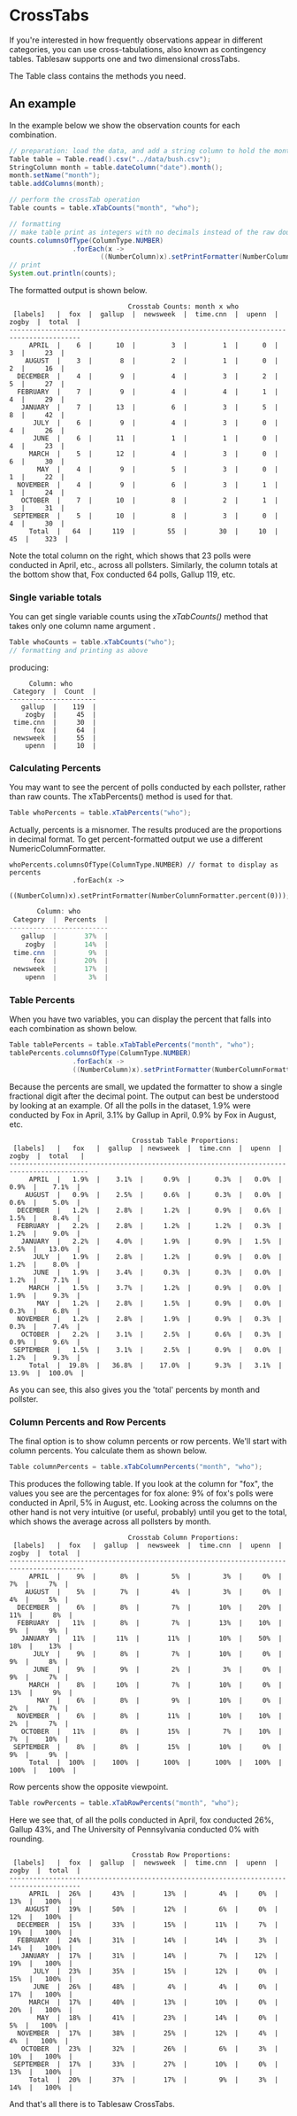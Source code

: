 

# CrossTabs

If you're interested in how frequently observations appear in different categories, you can use cross-tabulations, also known as contingency tables. Tablesaw supports one and two dimensional crossTabs.

The Table class contains the methods you need. 

## An example

In the example below we show the observation counts for each combination.

```java
// preparation: load the data, and add a string column to hold the months in the date col
Table table = Table.read().csv("../data/bush.csv");
StringColumn month = table.dateColumn("date").month();
month.setName("month");
table.addColumns(month);

// perform the crossTab operation
Table counts = table.xTabCounts("month", "who");

// formatting 
// make table print as integers with no decimals instead of the raw doubles it holds
counts.columnsOfType(ColumnType.NUMBER)
                .forEach(x ->	
                       ((NumberColumn)x).setPrintFormatter(NumberColumnFormatter.ints()));
// print
System.out.println(counts);
```

The formatted output is shown below.

```
                              Crosstab Counts: month x who                              
 [labels]   |  fox  |  gallup  |  newsweek  |  time.cnn  |  upenn  |  zogby  |  total  |
----------------------------------------------------------------------------------------
     APRIL  |    6  |      10  |         3  |         1  |      0  |      3  |     23  |
    AUGUST  |    3  |       8  |         2  |         1  |      0  |      2  |     16  |
  DECEMBER  |    4  |       9  |         4  |         3  |      2  |      5  |     27  |
  FEBRUARY  |    7  |       9  |         4  |         4  |      1  |      4  |     29  |
   JANUARY  |    7  |      13  |         6  |         3  |      5  |      8  |     42  |
      JULY  |    6  |       9  |         4  |         3  |      0  |      4  |     26  |
      JUNE  |    6  |      11  |         1  |         1  |      0  |      4  |     23  |
     MARCH  |    5  |      12  |         4  |         3  |      0  |      6  |     30  |
       MAY  |    4  |       9  |         5  |         3  |      0  |      1  |     22  |
  NOVEMBER  |    4  |       9  |         6  |         3  |      1  |      1  |     24  |
   OCTOBER  |    7  |      10  |         8  |         2  |      1  |      3  |     31  |
 SEPTEMBER  |    5  |      10  |         8  |         3  |      0  |      4  |     30  |
     Total  |   64  |     119  |        55  |        30  |     10  |     45  |    323  |
```

Note the total column on the right, which shows that 23 polls were conducted in April, etc., across all pollsters. Similarly, the column totals at the bottom show that, Fox conducted 64 polls, Gallup 119, etc.

### Single variable totals

You can get single variable counts using the *xTabCounts()* method that takes only one column name argument . 

```Java
Table whoCounts = table.xTabCounts("who");
// formatting and printing as above
```
producing:
```
     Column: who      
 Category  |  Count  |
----------------------
   gallup  |    119  |
    zogby  |     45  |
 time.cnn  |     30  |
      fox  |     64  |
 newsweek  |     55  |
    upenn  |     10  |
```

### Calculating Percents

You may want to see the percent of polls conducted by each pollster, rather than raw counts. The xTabPercents() method is used for that.

```Java
Table whoPercents = table.xTabPercents("who");
```

Actually, percents is a misnomer. The results produced are the proportions in decimal format. To get percent-formatted output we use a different NumericColumnFormatter.

```
whoPercents.columnsOfType(ColumnType.NUMBER) // format to display as percents
                .forEach(x ->
                ((NumberColumn)x).setPrintFormatter(NumberColumnFormatter.percent(0)));
```

```Java
       Column: who       
 Category  |  Percents  |
-------------------------
   gallup  |       37%  |
    zogby  |       14%  |
 time.cnn  |        9%  |
      fox  |       20%  |
 newsweek  |       17%  |
    upenn  |        3%  |
```

### Table Percents

When you have two variables, you can display the percent that falls into each combination as shown below.

```java
Table tablePercents = table.xTabTablePercents("month", "who");
tablePercents.columnsOfType(ColumnType.NUMBER)
                .forEach(x ->
                ((NumberColumn)x).setPrintFormatter(NumberColumnFormatter.percent(1)));
```

Because the percents are small, we updated the formatter to show a single fractional digit after the decimal point. The output can best be understood by looking at an example. Of all the polls in the dataset, 1.9% were conducted by Fox in April, 3.1% by Gallup in April, 0.9% by Fox in August, etc. 

```
                               Crosstab Table Proportions:                                 
 [labels]   |   fox   |  gallup  | newsweek  |  time.cnn  |  upenn  |  zogby  |  total   |
------------------------------------------------------------------------------------------
     APRIL  |   1.9%  |    3.1%  |     0.9%  |      0.3%  |   0.0%  |   0.9%  |    7.1%  |
    AUGUST  |   0.9%  |    2.5%  |     0.6%  |      0.3%  |   0.0%  |   0.6%  |    5.0%  |
  DECEMBER  |   1.2%  |    2.8%  |     1.2%  |      0.9%  |   0.6%  |   1.5%  |    8.4%  |
  FEBRUARY  |   2.2%  |    2.8%  |     1.2%  |      1.2%  |   0.3%  |   1.2%  |    9.0%  |
   JANUARY  |   2.2%  |    4.0%  |     1.9%  |      0.9%  |   1.5%  |   2.5%  |   13.0%  |
      JULY  |   1.9%  |    2.8%  |     1.2%  |      0.9%  |   0.0%  |   1.2%  |    8.0%  |
      JUNE  |   1.9%  |    3.4%  |     0.3%  |      0.3%  |   0.0%  |   1.2%  |    7.1%  |
     MARCH  |   1.5%  |    3.7%  |     1.2%  |      0.9%  |   0.0%  |   1.9%  |    9.3%  |
       MAY  |   1.2%  |    2.8%  |     1.5%  |      0.9%  |   0.0%  |   0.3%  |    6.8%  |
  NOVEMBER  |   1.2%  |    2.8%  |     1.9%  |      0.9%  |   0.3%  |   0.3%  |    7.4%  |
   OCTOBER  |   2.2%  |    3.1%  |     2.5%  |      0.6%  |   0.3%  |   0.9%  |    9.6%  |
 SEPTEMBER  |   1.5%  |    3.1%  |     2.5%  |      0.9%  |   0.0%  |   1.2%  |    9.3%  |
     Total  |  19.8%  |   36.8%  |    17.0%  |      9.3%  |   3.1%  |  13.9%  |  100.0%  |
```

As you can see, this also gives you the 'total' percents by month and pollster.

### Column Percents and Row Percents

The final option is to show column percents or row percents. We'll start with column percents. You calculate them as shown below.

```Java
Table columnPercents = table.xTabColumnPercents("month", "who");
```

This produces the following table. If you look at the column for "fox", the values you see are the percentages for fox alone: 9% of fox's polls were conducted in April, 5% in August, etc.  Looking across the columns on the other hand is not very intuitive (or useful, probably) until you get to the total, which shows the average across all pollsters by month.

```
                              Crosstab Column Proportions:                               
 [labels]   |  fox   |  gallup  |  newsweek  |  time.cnn  |  upenn  |  zogby  |  total  |
-----------------------------------------------------------------------------------------
     APRIL  |    9%  |      8%  |        5%  |        3%  |     0%  |     7%  |     7%  |
    AUGUST  |    5%  |      7%  |        4%  |        3%  |     0%  |     4%  |     5%  |
  DECEMBER  |    6%  |      8%  |        7%  |       10%  |    20%  |    11%  |     8%  |
  FEBRUARY  |   11%  |      8%  |        7%  |       13%  |    10%  |     9%  |     9%  |
   JANUARY  |   11%  |     11%  |       11%  |       10%  |    50%  |    18%  |    13%  |
      JULY  |    9%  |      8%  |        7%  |       10%  |     0%  |     9%  |     8%  |
      JUNE  |    9%  |      9%  |        2%  |        3%  |     0%  |     9%  |     7%  |
     MARCH  |    8%  |     10%  |        7%  |       10%  |     0%  |    13%  |     9%  |
       MAY  |    6%  |      8%  |        9%  |       10%  |     0%  |     2%  |     7%  |
  NOVEMBER  |    6%  |      8%  |       11%  |       10%  |    10%  |     2%  |     7%  |
   OCTOBER  |   11%  |      8%  |       15%  |        7%  |    10%  |     7%  |    10%  |
 SEPTEMBER  |    8%  |      8%  |       15%  |       10%  |     0%  |     9%  |     9%  |
     Total  |  100%  |    100%  |      100%  |      100%  |   100%  |   100%  |   100%  |
```
Row percents show the opposite viewpoint. 

```Java
Table rowPercents = table.xTabRowPercents("month", "who");
```

Here we see that, of all the polls conducted in April, fox conducted 26%, Gallup 43%, and The University of Pennsylvania conducted 0% with rounding. 

```
                               Crosstab Row Proportions:                                
 [labels]   |  fox  |  gallup  |  newsweek  |  time.cnn  |  upenn  |  zogby  |  total  |
----------------------------------------------------------------------------------------
     APRIL  |  26%  |     43%  |       13%  |        4%  |     0%  |    13%  |   100%  |
    AUGUST  |  19%  |     50%  |       12%  |        6%  |     0%  |    12%  |   100%  |
  DECEMBER  |  15%  |     33%  |       15%  |       11%  |     7%  |    19%  |   100%  |
  FEBRUARY  |  24%  |     31%  |       14%  |       14%  |     3%  |    14%  |   100%  |
   JANUARY  |  17%  |     31%  |       14%  |        7%  |    12%  |    19%  |   100%  |
      JULY  |  23%  |     35%  |       15%  |       12%  |     0%  |    15%  |   100%  |
      JUNE  |  26%  |     48%  |        4%  |        4%  |     0%  |    17%  |   100%  |
     MARCH  |  17%  |     40%  |       13%  |       10%  |     0%  |    20%  |   100%  |
       MAY  |  18%  |     41%  |       23%  |       14%  |     0%  |     5%  |   100%  |
  NOVEMBER  |  17%  |     38%  |       25%  |       12%  |     4%  |     4%  |   100%  |
   OCTOBER  |  23%  |     32%  |       26%  |        6%  |     3%  |    10%  |   100%  |
 SEPTEMBER  |  17%  |     33%  |       27%  |       10%  |     0%  |    13%  |   100%  |
     Total  |  20%  |     37%  |       17%  |        9%  |     3%  |    14%  |   100%  |
```

And that's all there is to Tablesaw CrossTabs. 